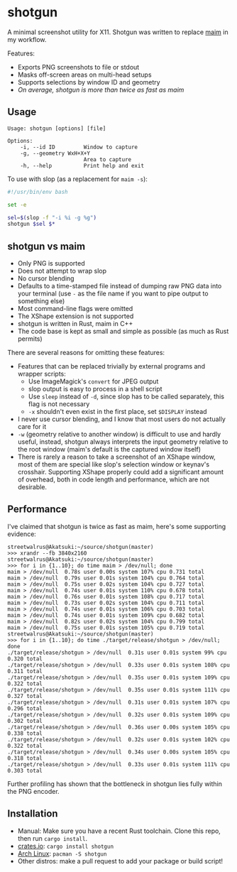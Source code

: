 # shotgun

A minimal screenshot utility for X11. Shotgun was written to replace
[maim](https://github.com/naelstrof/maim) in my workflow.

Features:
- Exports PNG screenshots to file or stdout
- Masks off-screen areas on multi-head setups
- Supports selections by window ID and geometry
- *On average, shotgun is more than twice as fast as maim*

## Usage

```
Usage: shotgun [options] [file]

Options:
    -i, --id ID         Window to capture
    -g, --geometry WxH+X+Y
                        Area to capture
    -h, --help          Print help and exit
```

To use with slop (as a replacement for `maim -s`):
```bash
#!/usr/bin/env bash

set -e

sel=$(slop -f "-i %i -g %g")
shotgun $sel $*
```

## shotgun vs maim

- Only PNG is supported
- Does not attempt to wrap slop
- No cursor blending
- Defaults to a time-stamped file instead of dumping raw PNG data into your
  terminal (use `-` as the file name if you want to pipe output to something
  else)
- Most command-line flags were omitted
- The XShape extension is not supported
- shotgun is written in Rust, maim in C++
- The code base is kept as small and simple as possible (as much as Rust
  permits)

There are several reasons for omitting these features:
- Features that can be replaced trivially by external programs and wrapper
  scripts:
  - Use ImageMagick's `convert` for JPEG output
  - slop output is easy to process in a shell script
  - Use `sleep` instead of `-d`, since slop has to be called separately, this
    flag is not necessary
  - `-x` shouldn't even exist in the first place, set `$DISPLAY` instead
- I never use cursor blending, and I know that most users do not actually care
  for it
- `-w` (geometry relative to another window) is difficult to use and hardly
  useful, instead, shotgun always interprets the input geometry relative to the
  root window (maim's default is the captured window itself)
- There is rarely a reason to take a screenshot of an XShape window, most of
  them are special like slop's selection window or keynav's crosshair.
  Supporting XShape properly could add a significant amount of overhead, both in
  code length and performance, which are not desirable.

## Performance

I've claimed that shotgun is twice as fast as maim, here's some supporting
evidence:

```
streetwalrus@Akatsuki:~/source/shotgun(master)
>>> xrandr --fb 3840x2160
streetwalrus@Akatsuki:~/source/shotgun(master)
>>> for i in {1..10}; do time maim > /dev/null; done
maim > /dev/null  0.78s user 0.00s system 107% cpu 0.731 total
maim > /dev/null  0.79s user 0.01s system 104% cpu 0.764 total
maim > /dev/null  0.75s user 0.02s system 104% cpu 0.727 total
maim > /dev/null  0.74s user 0.01s system 110% cpu 0.678 total
maim > /dev/null  0.76s user 0.01s system 108% cpu 0.717 total
maim > /dev/null  0.73s user 0.02s system 104% cpu 0.711 total
maim > /dev/null  0.74s user 0.01s system 106% cpu 0.703 total
maim > /dev/null  0.74s user 0.01s system 109% cpu 0.682 total
maim > /dev/null  0.82s user 0.02s system 104% cpu 0.799 total
maim > /dev/null  0.75s user 0.01s system 105% cpu 0.719 total
streetwalrus@Akatsuki:~/source/shotgun(master)
>>> for i in {1..10}; do time ./target/release/shotgun > /dev/null; done
./target/release/shotgun > /dev/null  0.31s user 0.01s system 99% cpu 0.320 total
./target/release/shotgun > /dev/null  0.33s user 0.01s system 108% cpu 0.311 total
./target/release/shotgun > /dev/null  0.35s user 0.01s system 109% cpu 0.322 total
./target/release/shotgun > /dev/null  0.35s user 0.01s system 111% cpu 0.327 total
./target/release/shotgun > /dev/null  0.31s user 0.01s system 107% cpu 0.296 total
./target/release/shotgun > /dev/null  0.32s user 0.01s system 109% cpu 0.302 total
./target/release/shotgun > /dev/null  0.36s user 0.00s system 105% cpu 0.338 total
./target/release/shotgun > /dev/null  0.32s user 0.01s system 102% cpu 0.322 total
./target/release/shotgun > /dev/null  0.34s user 0.00s system 105% cpu 0.318 total
./target/release/shotgun > /dev/null  0.33s user 0.01s system 111% cpu 0.303 total
```

Further profiling has shown that the bottleneck in shotgun lies fully within the
PNG encoder.

## Installation

- Manual: Make sure you have a recent Rust toolchain. Clone this repo, then run
  `cargo install`.
- [crates.io](https://crates.io/crates/shotgun): `cargo install shotgun`
- [Arch Linux](https://www.archlinux.org/packages/?name=shotgun): `pacman -S shotgun`
- Other distros: make a pull request to add your package or build script!
